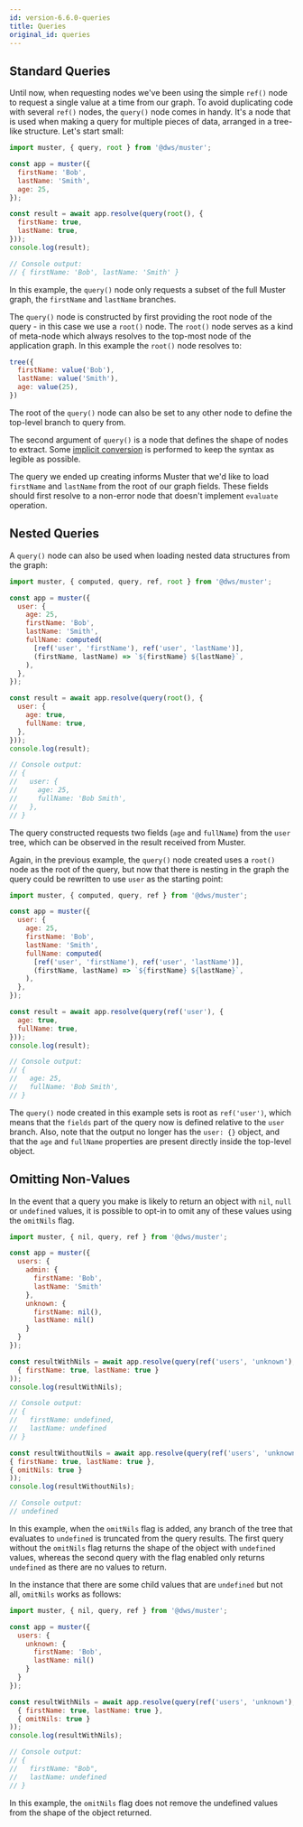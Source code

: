 ```yaml
---
id: version-6.6.0-queries
title: Queries
original_id: queries
---
```

## Standard Queries

Until now, when requesting nodes we've been using the simple `ref()` node to request a single value at a time from our graph. To avoid duplicating code with several `ref()` nodes, the `query()` node comes in handy. It's a node that is used when making a query for multiple pieces of data, arranged in a tree-like structure. Let's start small:
```javascript
import muster, { query, root } from '@dws/muster';

const app = muster({
  firstName: 'Bob',
  lastName: 'Smith',
  age: 25,
});

const result = await app.resolve(query(root(), {
  firstName: true,
  lastName: true,
}));
console.log(result);

// Console output:
// { firstName: 'Bob', lastName: 'Smith' }
```
In this example, the `query()` node only requests a subset of the full Muster graph, the `firstName` and `lastName` branches.

The `query()` node is constructed by first providing the root node of the query - in this case we use a `root()` node. The `root()` node serves as a kind of meta-node which always resolves to the top-most node of the application graph. In this example the `root()` node resolves to:

```javascript
tree({
  firstName: value('Bob'),
  lastName: value('Smith'),
  age: value(25),
})
```

The root of the `query()` node can also be set to any other node to define the top-level branch to query from.


The second argument of `query()` is a node that defines the shape of nodes to extract. Some [implicit conversion](/muster/docs/understanding-muster/explicit-definition#explicit-query-definitions) is performed to keep the syntax as legible as possible.

The query we ended up creating informs Muster that we'd like to load `firstName` and `lastName` from the root of our graph fields. These fields should first resolve to a non-error node that doesn't implement `evaluate` operation.

## Nested Queries

A `query()` node can also be used when loading nested data structures from the graph:

```javascript
import muster, { computed, query, ref, root } from '@dws/muster';

const app = muster({
  user: {
    age: 25,
    firstName: 'Bob',
    lastName: 'Smith',
    fullName: computed(
      [ref('user', 'firstName'), ref('user', 'lastName')],
      (firstName, lastName) => `${firstName} ${lastName}`,
    ),
  },
});

const result = await app.resolve(query(root(), {
  user: {
    age: true,
    fullName: true,
  },
}));
console.log(result);

// Console output:
// {
//   user: {
//     age: 25,
//     fullName: 'Bob Smith',
//   },
// }
```

The query constructed requests two fields (`age` and `fullName`) from the `user` tree, which can be observed in the result received from Muster.

Again, in the previous example, the `query()` node created uses a `root()` node as the root of the query, but now that there is nesting in the graph the query could be rewritten to use `user` as the starting point:

```javascript
import muster, { computed, query, ref } from '@dws/muster';

const app = muster({
  user: {
    age: 25,
    firstName: 'Bob',
    lastName: 'Smith',
    fullName: computed(
      [ref('user', 'firstName'), ref('user', 'lastName')],
      (firstName, lastName) => `${firstName} ${lastName}`,
    ),
  },
});

const result = await app.resolve(query(ref('user'), {
  age: true,
  fullName: true,
}));
console.log(result);

// Console output:
// {
//   age: 25,
//   fullName: 'Bob Smith',
// }
```

The `query()` node created in this example sets is root as `ref('user')`, which means that the `fields` part of the query now is defined relative to the `user` branch. Also, note that the output no longer has the `user: {}` object, and that the `age` and `fullName` properties are present directly inside the top-level object.


## Omitting Non-Values

In the event that a query you make is likely to return an object with `nil`, `null` or `undefined` values, it is possible to opt-in to omit any of these values using the `omitNils` flag.

```javascript
import muster, { nil, query, ref } from '@dws/muster';

const app = muster({
  users: {
    admin: {
      firstName: 'Bob',
      lastName: 'Smith'
    },
    unknown: {
      firstName: nil(),
      lastName: nil()
    }
  }
});

const resultWithNils = await app.resolve(query(ref('users', 'unknown'),
  { firstName: true, lastName: true }
));
console.log(resultWithNils);

// Console output:
// {
//   firstName: undefined,
//   lastName: undefined
// }

const resultWithoutNils = await app.resolve(query(ref('users', 'unknown'),
{ firstName: true, lastName: true },
{ omitNils: true }
));
console.log(resultWithoutNils);

// Console output:
// undefined
```

In this example, when the `omitNils` flag is added, any branch of the tree that evaluates to `undefined` is truncated from the query results. The first query without the `omitNils` flag returns the shape of the object with `undefined` values, whereas the second query with the flag enabled only returns `undefined` as there are no values to return.

In the instance that there are some child values that are `undefined` but not all, `omitNils` works as follows:

```javascript
import muster, { nil, query, ref } from '@dws/muster';

const app = muster({
  users: {
    unknown: {
      firstName: 'Bob',
      lastName: nil()
    }
  }
});

const resultWithNils = await app.resolve(query(ref('users', 'unknown'),
  { firstName: true, lastName: true },
  { omitNils: true }
));
console.log(resultWithNils);

// Console output:
// {
//   firstName: "Bob",
//   lastName: undefined
// }
```

In this example, the `omitNils` flag does not remove the undefined values from the shape of the object returned.